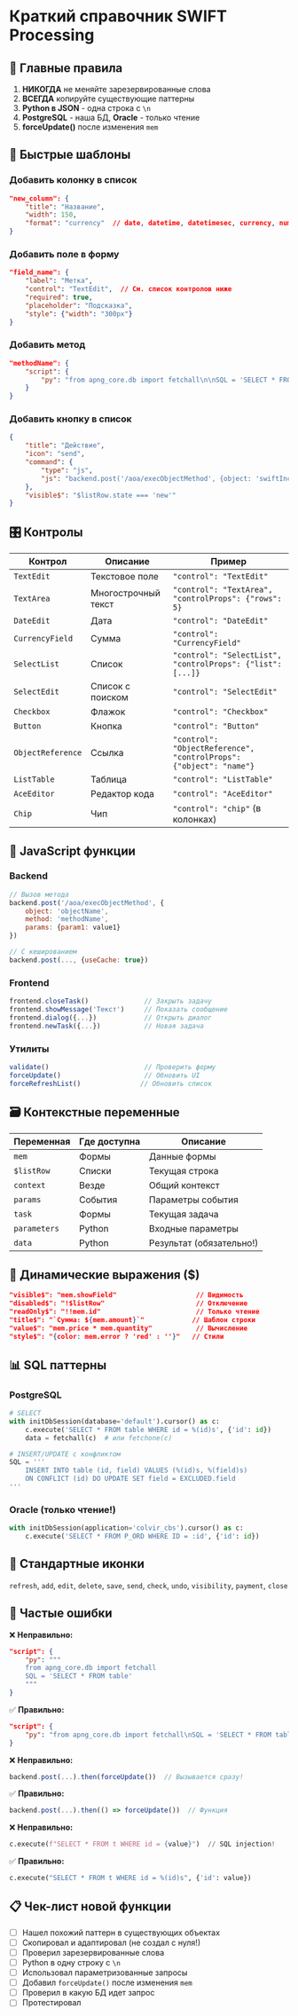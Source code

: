 # Краткий справочник SWIFT Processing

## 🔴 Главные правила

1. **НИКОГДА** не меняйте зарезервированные слова
2. **ВСЕГДА** копируйте существующие паттерны
3. **Python в JSON** - одна строка с `\n`
4. **PostgreSQL** - наша БД, **Oracle** - только чтение
5. **forceUpdate()** после изменения `mem`

## 📝 Быстрые шаблоны

### Добавить колонку в список
```json
"new_column": {
    "title": "Название",
    "width": 150,
    "format": "currency"  // date, datetime, datetimesec, currency, number
}
```

### Добавить поле в форму
```json
"field_name": {
    "label": "Метка",
    "control": "TextEdit",  // См. список контролов ниже
    "required": true,
    "placeholder": "Подсказка",
    "style": {"width": "300px"}
}
```

### Добавить метод
```json
"methodName": {
    "script": {
        "py": "from apng_core.db import fetchall\n\nSQL = 'SELECT * FROM table'\n\nwith initDbSession(database='default').cursor() as c:\n    c.execute(SQL)\n    data = fetchall(c)"
    }
}
```

### Добавить кнопку в список
```json
{
    "title": "Действие",
    "icon": "send",
    "command": {
        "type": "js",
        "js": "backend.post('/aoa/execObjectMethod', {object: 'swiftIncome', method: 'process', params: {id: $listRow.id}})"
    },
    "visible$": "$listRow.state === 'new'"
}
```

## 🎛️ Контролы

| Контрол | Описание | Пример |
|---------|----------|--------|
| `TextEdit` | Текстовое поле | `"control": "TextEdit"` |
| `TextArea` | Многострочный текст | `"control": "TextArea", "controlProps": {"rows": 5}` |
| `DateEdit` | Дата | `"control": "DateEdit"` |
| `CurrencyField` | Сумма | `"control": "CurrencyField"` |
| `SelectList` | Список | `"control": "SelectList", "controlProps": {"list": [...]}` |
| `SelectEdit` | Список с поиском | `"control": "SelectEdit"` |
| `Checkbox` | Флажок | `"control": "Checkbox"` |
| `Button` | Кнопка | `"control": "Button"` |
| `ObjectReference` | Ссылка | `"control": "ObjectReference", "controlProps": {"object": "name"}` |
| `ListTable` | Таблица | `"control": "ListTable"` |
| `AceEditor` | Редактор кода | `"control": "AceEditor"` |
| `Chip` | Чип | `"control": "chip"` (в колонках) |

## 🔧 JavaScript функции

### Backend
```javascript
// Вызов метода
backend.post('/aoa/execObjectMethod', {
    object: 'objectName',
    method: 'methodName', 
    params: {param1: value1}
})

// С кешированием
backend.post(..., {useCache: true})
```

### Frontend
```javascript
frontend.closeTask()              // Закрыть задачу
frontend.showMessage('Текст')     // Показать сообщение
frontend.dialog({...})            // Открыть диалог
frontend.newTask({...})           // Новая задача
```

### Утилиты
```javascript
validate()                        // Проверить форму
forceUpdate()                     // Обновить UI
forceRefreshList()               // Обновить список
```

## 🗃️ Контекстные переменные

| Переменная | Где доступна | Описание |
|------------|--------------|----------|
| `mem` | Формы | Данные формы |
| `$listRow` | Списки | Текущая строка |
| `context` | Везде | Общий контекст |
| `params` | События | Параметры события |
| `task` | Формы | Текущая задача |
| `parameters` | Python | Входные параметры |
| `data` | Python | Результат (обязательно!) |

## 🔀 Динамические выражения ($)

```json
"visible$": "mem.showField"                    // Видимость
"disabled$": "!$listRow"                       // Отключение
"readOnly$": "!!mem.id"                        // Только чтение
"title$": "`Сумма: ${mem.amount}`"            // Шаблон строки
"value$": "mem.price * mem.quantity"           // Вычисление
"style$": "{color: mem.error ? 'red' : ''}"   // Стили
```

## 📊 SQL паттерны

### PostgreSQL
```python
# SELECT
with initDbSession(database='default').cursor() as c:
    c.execute('SELECT * FROM table WHERE id = %(id)s', {'id': id})
    data = fetchall(c)  # или fetchone(c)

# INSERT/UPDATE с конфликтом
SQL = '''
    INSERT INTO table (id, field) VALUES (%(id)s, %(field)s)
    ON CONFLICT (id) DO UPDATE SET field = EXCLUDED.field
'''
```

### Oracle (только чтение!)
```python
with initDbSession(application='colvir_cbs').cursor() as c:
    c.execute('SELECT * FROM P_ORD WHERE ID = :id', {'id': id})
```

## 🎨 Стандартные иконки

`refresh`, `add`, `edit`, `delete`, `save`, `send`, `check`, `undo`, `visibility`, `payment`, `close`

## 🚨 Частые ошибки

❌ **Неправильно:**
```json
"script": {
    "py": """
    from apng_core.db import fetchall
    SQL = 'SELECT * FROM table'
    """
}
```

✅ **Правильно:**
```json
"script": {
    "py": "from apng_core.db import fetchall\nSQL = 'SELECT * FROM table'"
}
```

❌ **Неправильно:**
```javascript
backend.post(...).then(forceUpdate())  // Вызывается сразу!
```

✅ **Правильно:**
```javascript
backend.post(...).then(() => forceUpdate())  // Функция
```

❌ **Неправильно:**
```python
c.execute(f"SELECT * FROM t WHERE id = {value}")  // SQL injection!
```

✅ **Правильно:**
```python
c.execute("SELECT * FROM t WHERE id = %(id)s", {'id': value})
```

## 📋 Чек-лист новой функции

- [ ] Нашел похожий паттерн в существующих объектах
- [ ] Скопировал и адаптировал (не создал с нуля!)
- [ ] Проверил зарезервированные слова
- [ ] Python в одну строку с `\n`
- [ ] Использовал параметризованные запросы
- [ ] Добавил `forceUpdate()` после изменения `mem`
- [ ] Проверил в какую БД идет запрос
- [ ] Протестировал
